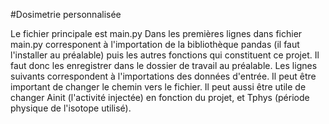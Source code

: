 #Dosimetrie personnalisée

Le fichier principale est main.py
Dans les premières lignes dans fichier main.py corresponent à l'importation de la bibliothèque pandas (il faut l'installer au préalable) puis les autres fonctions qui constituent ce projet. Il faut donc les enregistrer dans le dossier de travail au préalable.
Les lignes suivants correspondent à l'importations des données d'entrée. Il peut être important de changer le chemin vers le fichier.
Il peut aussi être utile de changer Ainit (l'activité injectée) en fonction du projet, et Tphys (période physique de l'isotope utilisé).
